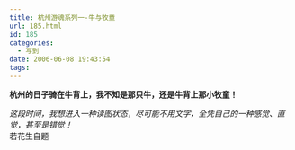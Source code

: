 ```yaml
---
title: 杭州游魂系列一-牛与牧童
url: 185.html
id: 185
categories:
  - 写到
date: 2006-06-08 19:43:54
tags:
---
```


**杭州的日子骑在牛背上，我不知是那只牛，还是牛背上那小牧童！**  
  
_这段时间，我想进入一种读图状态，尽可能不用文字，全凭自己的一种感觉、直觉，甚至是错觉！_  
若花生自题